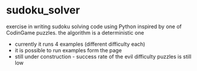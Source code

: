 # sudoku_solver
exercise in writing sudoku solving code using Python inspired by one of CodinGame puzzles. the algorithm is a deterministic one

* currently it runs 4 examples (different difficulty each)
* it is possible to run examples form the page
* still under construction - success rate of the evil difficulty puzzles is still low